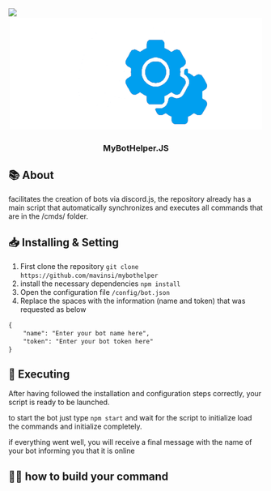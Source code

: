 <img src="https://img.shields.io/badge/Made%20with-NodeJS-green?style=plastic&logo=nodedotjs">
<div id="header" align="center">
  <img src="./imgs/icon.png" width="500"/> 
  <h3>MyBotHelper.JS</h3>

</div>


## 📚 About
facilitates the creation of bots via discord.js, the repository already has a main script that automatically synchronizes and executes all commands that are in the /cmds/ folder.

## 📥 Installing & Setting

1. First clone the repository ``git clone https://github.com/mavinsi/mybothelper``
2. install the necessary dependencies ``npm install``
3. Open the configuration file ``/config/bot.json``
4. Replace the spaces with the information (name and token) that was requested as below
```
{
    "name": "Enter your bot name here",
    "token": "Enter your bot token here"
}
```
## 🏃 Executing

After having followed the installation and configuration steps correctly, your script is ready to be launched. 


to start the bot just type ``npm start`` and wait for the script to initialize load the commands and initialize completely.

if everything went well, you will receive a final message with the name of your bot informing you that it is online
 
## 🧑‍🔧 how to build your command
